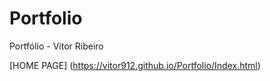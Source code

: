 # Portfolio
Portfólio - Vitor Ribeiro

[HOME PAGE] (https://vitor912.github.io/Portfolio/Index.html)
